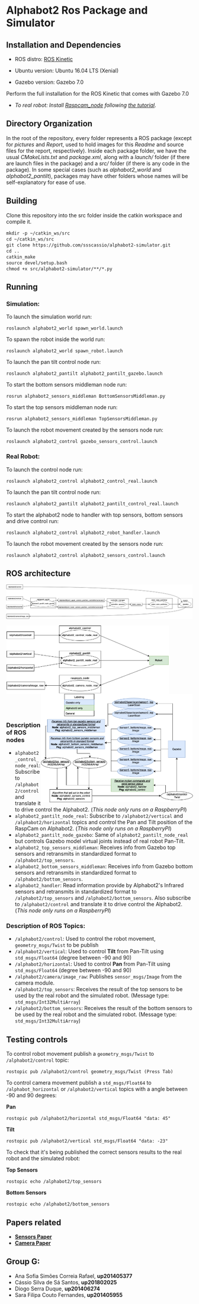 # Alphabot2 Ros Package and Simulator

## Installation and Dependencies

- ROS distro: [ROS Kinetic](http://wiki.ros.org/kinetic/Installation/Ubuntu)

- Ubuntu version: Ubuntu 16.04 LTS (Xenial)

- Gazebo version: Gazebo 7.0

Perform the full installation for the ROS Kinetic that comes with Gazebo 7.0

- _To real robot: Install [Raspcam_node](https://github.com/UbiquityRobotics/raspicam_node) following [the tutorial](https://github.com/UbiquityRobotics/raspicam_node#installation)_.

## Directory Organization
In the root of the repository, every folder represents a ROS package (except for _pictures_ and _Report_, used to hold images for this _Readme_ and source files for the report, respectively). Inside each package folder, we have the usual _CMakeLists.txt_ and _package.xml_, along with a _launch/_ folder (if there are launch files in the package) and a _src/_ folder (if there is any code in the package). In some special cases (such as _alphabot2_world_ and _alphabot2_pantilt_), packages may have other folders whose names will be self-explanatory for ease of use.

## Building

Clone this repository into the src folder inside the catkin workspace and compile it.

```
mkdir -p ~/catkin_ws/src
cd ~/catkin_ws/src
git clone https://github.com/ssscassio/alphabot2-simulator.git
cd ..
catkin_make
source devel/setup.bash
chmod +x src/alphabot2-simulator/**/*.py
```

## Running

### Simulation:

To launch the simulation world run:

```
roslaunch alphabot2_world spawn_world.launch
```

To spawn the robot inside the world run:

```
roslaunch alphabot2_world spawn_robot.launch
```

To launch the pan tilt control node run:

```
roslaunch alphabot2_pantilt alphabot2_pantilt_gazebo.launch
```

To start the bottom sensors middleman node run:

```
rosrun alphabot2_sensors_middleman BottomSensorsMiddleman.py
```

To start the top sensors middleman node run:

```
rosrun alphabot2_sensors_middleman TopSensorsMiddleman.py
```

To launch the robot movement created by the sensors node run:

```
roslaunch alphabot2_control gazebo_sensors_control.launch
```

### Real Robot:

To launch the control node run:

```
roslaunch alphabot2_control alphabot2_control_real.launch
```

To launch the pan tilt control node run:

```
roslaunch alphabot2_pantilt alphabot2_pantilt_control_real.launch
```

To start the alphabot2 node to handler with top sensors, bottom sensors and drive control run:

```
roslaunch alphabot2_control alphabot2_robot_handler.launch
```

To launch the robot movement created by the sensors node run:

```
roslaunch alphabot2_control alphabot2_sensors_control.launch
```

## ROS architecture

![Rosgraph for the simulation world](pictures/arch-gazebo.png)

<p align="center"> 
<img src="pictures/arch-real.png" align="left" width=440 alt="Rosgraph for real alphabot">
<img src="pictures/arch.png" align="right" width=410 alt="Rosgraph for sensors and control using sensors">
</p>
<br><br><br><br><br><br><br><br><br><br><br><br><br>

### Description of ROS nodes

- `alphabot2_control_node_real`: Subscribe to `/alphabot2/control` and translate it to drive control the Alphabot2. (_This node only runs on a RaspberryPI_)
- `alphabot2_pantilt_node_real`: Subscribe to `/alphabot2/vertical` and `/alphabot2/horizontal` topics and control the Pan and Tilt position of the RaspCam on Alphabot2. (_This node only runs on a RaspberryPI_)
- `alphabot2_pantilt_node_gazebo`: Same of `alphabot2_pantilt_node_real` but controls Gazebo model virtual joints instead of real robot Pan-Tilt.
- `alphabot2_top_sensors_middleman`: Receives info from Gazebo top sensors and retransmits in standardized format to `/alphabot2/top_sensors`.
- `alphabot2_bottom_sensors_middleman`: Receives info from Gazebo bottom sensors and retransmits in standardized format to `/alphabot2/bottom_sensors`.
- `alphabot2_handler`: Read information provide by Alphabot2's Infrared sensors and retransmits in standardized format to `/alphabot2/top_sensors` and `/alphabot2/bottom_sensors`. Also subscribe to `/alphabot2/control` and translate it to drive control the Alphabot2. (_This node only runs on a RaspberryPI_)

### Description of ROS Topics:

- `/alphabot2/control`: Used to control the robot movement, `geometry_msgs/Twist` to be publish
- `/alphabot2/vertical`: Used to control **Tilt** from Pan-Tilt using `std_msgs/Float64` (degree between -90 and 90)
- `/alphabot2/horizontal`: Used to control **Pan** from Pan-Tilt using `std_msgs/Float64` (degree between -90 and 90)
- `/alphabot2/camera/image_raw`: Publishes `sensor_msgs/Image` from the camera module.
- `/alphabot2/top_sensors`: Receives the result of the top sensors to be used by the real robot and the simulated robot. (Message type: `std_msgs/Int32MultiArray`)
- `/alphabot2/bottom_sensors`: Receives the result of the bottom sensors to be used by the real robot and the simulated robot. (Message type: `std_msgs/Int32MultiArray`)

## Testing controls

To control robot movement publish a `geometry_msgs/Twist` to `/alphabot2/control` topic:

```
rostopic pub /alphabot2/control geometry_msgs/Twist (Press Tab)
```

To control camera movement publish a `std_msgs/Float64` to `/alphabot_horizontal` or `/alphabot2/vertical` topics with a angle between -90 and 90 degrees:

**Pan**

```
rostopic pub /alphabot2/horizontal std_msgs/Float64 "data: 45"
```

**Tilt**

```
rostopic pub /alphabot2/vertical std_msgs/Float64 "data: -23"
```

To check that it's being published the correct sensors results to the real robot and the simulated robot:

**Top Sensors**

```
rostopic echo /alphabot2/top_sensors
```

**Bottom Sensors**

```
rostopic echo /alphabot2/bottom_sensors
```

## Papers related

- [**Sensors Paper**](https://github.com/ssscassio/alphabot2-simulator/blob/master/Report/Line_Following_and_Obstacle_Avoidance_behaviours_for_AlphaBot2_RPi___real_and_simulated.pdf)
- [**Camera Paper**](https://github.com/ssscassio/alphabot2-simulator/blob/master/Report/Development_of_AlphaBot2_Gazebo_simulator_for_RPi_camera.pdf)


## Group G:

* Ana Sofia Simões Correia Rafael, **up201405377**
* Cássio Silva de Sá Santos, **up201802025**
* Diogo Serra Duque, **up201406274**
* Sara Filipa Couto Fernandes, **up201405955**

